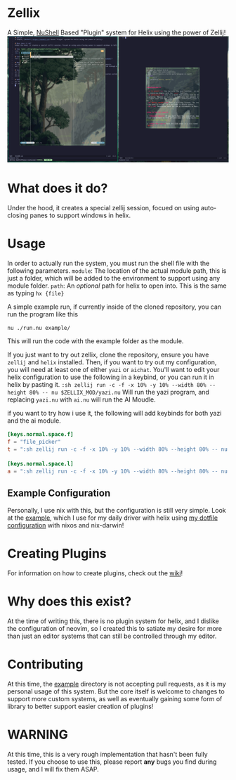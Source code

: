 # Zellix
A Simple, [NuShell](https://nushell.sh) Based "Plugin" system for Helix using the power of Zellij!
![screenshot](screenshot.png)

# What does it do?
Under the hood, it creates a special zellij session, focued on using auto-closing panes to support windows in helix.

# Usage
In order to actually run the system, you must run the shell file with the following parameters.
`module`: The location of the actual module path, this is just a folder, which will be added to the environment to support using any module folder.
`path`: An *optional* path for helix to open into. This is the same as typing `hx {file}`

A simple example run, if currently inside of the cloned repository, you can run the program like this 
```nu
nu ./run.nu example/
```
This will run the code with the example folder as the module.

If you just want to try out zellix, clone the repository, ensure you have `zellij` and `helix` installed.
Then, if you want to try out my configuration, you will need at least one of either `yazi` or `aichat`.
You'll want to edit your helix configuration to use the following in a keybind, or you can run it in helix by pasting it.
`:sh zellij run -c -f -x 10% -y 10% --width 80% --height 80% -- nu $ZELLIX_MOD/yazi.nu` Will run the yazi program, and replacing `yazi.nu` with `ai.nu`
will run the AI Moudle.

if you want to try how i use it, the following will add keybinds for both yazi and the ai module.
```toml
[keys.normal.space.f]
f = "file_picker"
t = ":sh zellij run -c -f -x 10% -y 10% --width 80% --height 80% -- nu $ZELLIX_MOD/yazi.nu"

[keys.normal.space.l]
a = ":sh zellij run -c -f -x 10% -y 10% --width 80% --height 80% -- nu $ZELLIX_MOD/ai.nu"
```

## Example Configuration
Personally, I use nix with this, but the configuration is still very simple.
Look at the [example](example), which I use for my daily driver with helix using 
[my dotfile configuration](https://github.com/TheEmeraldBee/PixelNix) with nixos and nix-darwin!

# Creating Plugins
For information on how to create plugins, check out the [wiki](https://github.com/TheEmeraldBee/zellix/wiki)!

# Why does this exist?
At the time of writing this, there is no plugin system for helix, and I dislike the configuration of neovim,
so I created this to satiate my desire for more than just an editor systems that can still be controlled through my editor.

# Contributing
At this time, the [example](example) directory is not accepting pull requests,
as it is my personal usage of this system. But the core itself is welcome to changes to support more custom systems, as well
as eventually gaining some form of library to better support easier creation of plugins!

# WARNING
At this time, this is a very rough implementation that hasn't been fully tested. 
If you choose to use this, please report **any** bugs you find during usage, and I will fix them ASAP.
